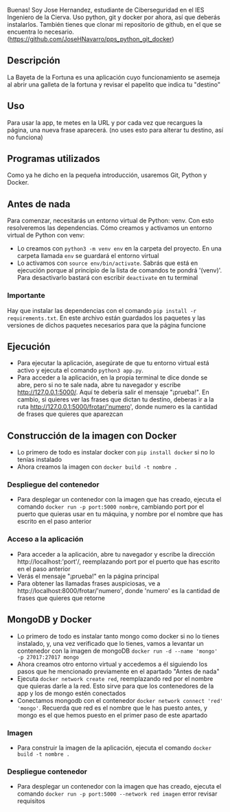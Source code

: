 Buenas!
Soy Jose Hernandez, estudiante de Ciberseguridad en el IES Ingeniero de la Cierva.
Uso python, git y docker por ahora, así que deberás instalarlos.
También tienes que clonar mi repositorio de github, en el que se encuentra lo necesario. (https://github.com/JoseHNavarro/pps_python_git_docker)

## Descripción
La Bayeta de la Fortuna es una aplicación cuyo funcionamiento se asemeja al abrir una galleta de la fortuna y revisar el papelito que indica tu "destino"

## Uso
Para usar la app, te metes en la URL y por cada vez que recargues la página, una nueva frase aparecerá. (no uses esto para alterar tu destino, así no funciona)

## Programas utilizados
Como ya he dicho en la pequeña introducción, usaremos Git, Python y Docker.

## Antes de nada
Para comenzar, necesitarás un entorno virtual de Python: venv. Con esto resolveremos las dependencias.
Cómo creamos y activamos un entorno virtual de Python con venv:
 -   Lo creamos con `python3 -m venv env` en la carpeta del proyecto. En una carpeta llamada `env` se guardará el entorno virtual
 -   Lo activamos con `source env/bin/activate`. Sabrás que está en ejecución porque al principio de la lista de comandos te pondrá '(venv)'. Para desactivarlo bastará con escribir `deactivate` en tu terminal
   
### Importante
Hay que instalar las dependencias con el comando `pip install -r requirements.txt`. En este archivo están guardados los paquetes y las versiones de dichos paquetes necesarios para que la página funcione

## Ejecución
- Para ejecutar la aplicación, asegúrate de que tu entorno virtual está activo y ejecuta el comando `python3 app.py`.
- Para acceder a la aplicación, en la propia terminal te dice donde se abre, pero si no te sale nada, abre tu navegador y escribe http://127.0.0.1:5000/. Aquí te debería salir el mensaje "¡prueba!". En cambio, si quieres ver las frases que dictan tu destino, deberas ir a la ruta http://127.0.0.1:5000/frotar/'numero', donde numero es la cantidad de frases que quieres que aparezcan

## Construcción de la imagen con Docker
- Lo primero de todo es instalar docker con `pip install docker` si no lo tenías instalado
- Ahora creamos la imagen con `docker build -t nombre .`

### Despliegue del contenedor
- Para desplegar un contenedor con la imagen que has creado, ejecuta el comando `docker run -p port:5000 nombre`, cambiando port por el puerto que quieras usar en tu máquina, y nombre por el nombre que has escrito en el paso anterior

### Acceso a la aplicación
- Para acceder a la aplicación, abre tu navegador y escribe la dirección http://localhost:'port'/, reemplazando port por el puerto que has escrito en el paso anterior
- Verás el mensaje "¡prueba!" en la página principal
- Para obtener las llamadas frases auspiciosas, ve a http://localhost:8000/frotar/'numero', donde 'numero' es la cantidad de frases que quieres que retorne

## MongoDB y Docker
- Lo primero de todo es instalar tanto mongo como docker si no lo tienes instalado, y, una vez verificado que lo tienes, vamos a levantar un contenedor con la imagen de mongoDB `docker run -d --name 'mongo' -p 27017:27017 mongo`
- Ahora creamos otro entorno virtual y accedemos a él siguiendo los pasos que he mencionado previamente en el apartado "Antes de nada"
- Ejecuta `docker network create red`, reemplazando red por el nombre que quieras darle a la red. Esto sirve para que los contenedores de la app y los de mongo estén conectados
- Conectamos mongodb con el contenedor `docker network connect 'red' 'mongo'`. Recuerda que red es el nombre que le has puesto antes, y mongo es el que hemos puesto en el primer paso de este apartado

### Imagen
- Para construir la imagen de la aplicación, ejecuta el comando `docker build -t nombre .`

### Despliegue contenedor
- Para desplegar un contenedor con la imagen que has creado, ejecuta el comando `docker run -p port:5000 --network red imagen`
  error revisar requisitos 
